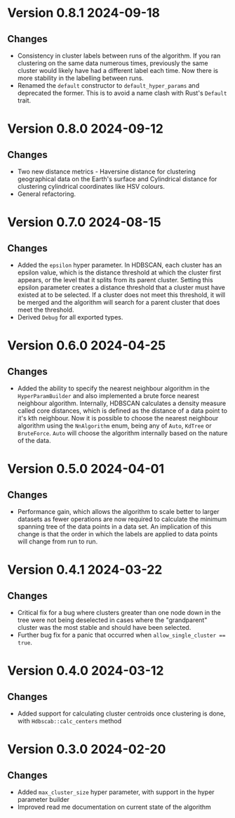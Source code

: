 # Version 0.8.1 2024-09-18
## Changes
- Consistency in cluster labels between runs of the algorithm. If you ran clustering on the same data numerous times,
  previously the same cluster would likely have had a different label each time. Now there is more stability in the 
  labelling between runs.
- Renamed the `default` constructor to `default_hyper_params` and deprecated the former. This is to avoid a name clash
  with Rust's `Default` trait.

# Version 0.8.0 2024-09-12
## Changes
- Two new distance metrics - Haversine distance for clustering geographical data on the Earth's surface and Cylindrical
  distance for clustering cylindrical coordinates like HSV colours.
- General refactoring.

# Version 0.7.0 2024-08-15
## Changes
- Added the `epsilon` hyper parameter.  In HDBSCAN, each cluster has an epsilon value, which is the distance threshold 
  at which the cluster first appears, or the level that it splits from its parent cluster. Setting this epsilon 
  parameter creates a distance threshold that a cluster must have existed at to be selected. If a cluster does not meet 
  this threshold, it will be merged and the algorithm will search for a parent cluster that does meet the threshold.
- Derived `Debug` for all exported types. 

# Version 0.6.0 2024-04-25
## Changes
- Added the ability to specify the nearest neighbour algorithm in the `HyperParamBuilder` and also implemented a brute
  force nearest neighbour algorithm. Internally, HDBSCAN calculates a density measure called core distances, 
  which is defined as the distance of a data point to it's kth neighbour. Now it is possible to choose the nearest 
  neighbour algorithm using the `NnAlgorithm` enum, being any of `Auto`, `KdTree` or `BruteForce`. `Auto` will choose 
  the algorithm internally based on the nature of the data.

# Version 0.5.0 2024-04-01
## Changes
- Performance gain, which allows the algorithm to scale better to larger datasets as fewer operations are now 
  required to calculate the minimum spanning tree of the data points in a data set. An implication of this change
  is that the order in which the labels are applied to data points will change from run to run.

# Version 0.4.1 2024-03-22
## Changes
- Critical fix for a bug where clusters greater than one node down in the tree were not being deselected in 
  cases where the "grandparent" cluster was the most stable and should have been selected.
- Further bug fix for a panic that occurred when `allow_single_cluster == true`.

# Version 0.4.0 2024-03-12
## Changes
- Added support for calculating cluster centroids once clustering is done, with `Hdbscab::calc_centers` method

# Version 0.3.0 2024-02-20
## Changes
 - Added `max_cluster_size` hyper parameter, with support in the hyper parameter builder 
 - Improved read me documentation on current state of the algorithm